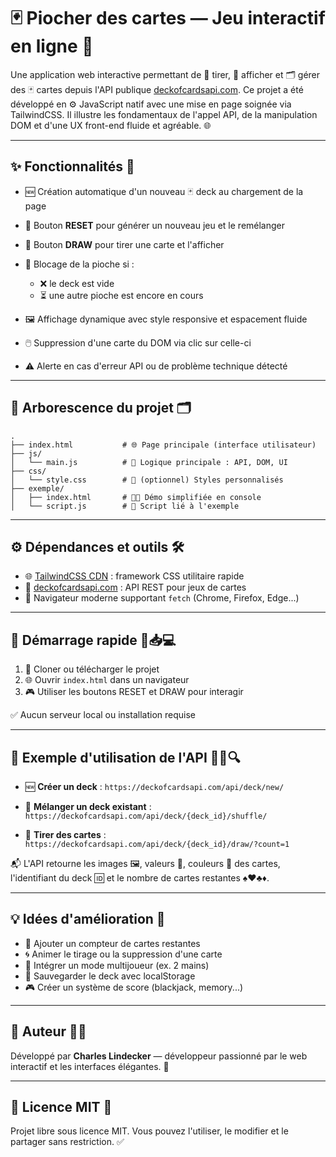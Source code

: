 # 🃏 Piocher des cartes — Jeu interactif en ligne 🎲

Une application web interactive permettant de 🎯 tirer, 🎴 afficher et 🗂️ gérer des 🃏 cartes depuis l'API publique [deckofcardsapi.com](https://deckofcardsapi.com/). Ce projet a été développé en ⚙️ JavaScript natif avec une mise en page soignée via TailwindCSS. Il illustre les fondamentaux de l'appel API, de la manipulation DOM et d'une UX front-end fluide et agréable. 🌐

---

## ✨ Fonctionnalités 🎯

* 🆕 Création automatique d'un nouveau 🃏 deck au chargement de la page
* 🔁 Bouton **RESET** pour générer un nouveau jeu et le remélanger
* 🎯 Bouton **DRAW** pour tirer une carte et l'afficher
* 🚫 Blocage de la pioche si :

  * ❌ le deck est vide
  * ⏳ une autre pioche est encore en cours
* 🖼️ Affichage dynamique avec style responsive et espacement fluide
* 🖱️ Suppression d'une carte du DOM via clic sur celle-ci
* ⚠️ Alerte en cas d'erreur API ou de problème technique détecté

---

## 📁 Arborescence du projet 🗂️

```
.
├── index.html           # 🌐 Page principale (interface utilisateur)
├── js/
│   └── main.js          # 🔧 Logique principale : API, DOM, UI
├── css/
│   └── style.css        # 🎨 (optionnel) Styles personnalisés
├── exemple/
│   ├── index.html       # 👨‍🏫 Démo simplifiée en console
│   └── script.js        # 🧪 Script lié à l'exemple
```

---

## ⚙️ Dépendances et outils 🛠️

* 🌐 [TailwindCSS CDN](https://cdn.tailwindcss.com) : framework CSS utilitaire rapide
* 📡 [deckofcardsapi.com](https://deckofcardsapi.com) : API REST pour jeux de cartes
* 🧭 Navigateur moderne supportant `fetch` (Chrome, Firefox, Edge...)

---

## 🔧 Démarrage rapide 🚀📥💻

1. 📂 Cloner ou télécharger le projet
2. 🌐 Ouvrir `index.html` dans un navigateur
3. 🎮 Utiliser les boutons RESET et DRAW pour interagir

✅ Aucun serveur local ou installation requise

---

## 📑 Exemple d'utilisation de l'API 📡📘🔍

* 🆕 **Créer un deck** :
  `https://deckofcardsapi.com/api/deck/new/`

* 🔀 **Mélanger un deck existant** :
  `https://deckofcardsapi.com/api/deck/{deck_id}/shuffle/`

* 🎴 **Tirer des cartes** :
  `https://deckofcardsapi.com/api/deck/{deck_id}/draw/?count=1`

📬 L'API retourne les images 🖼️, valeurs 🔢, couleurs 🎨 des cartes, l'identifiant du deck 🆔 et le nombre de cartes restantes ♠️♥️♣️♦️.

---

## 💡 Idées d'amélioration 🚀

* 🔢 Ajouter un compteur de cartes restantes
* 🌀 Animer le tirage ou la suppression d'une carte
* 🤝 Intégrer un mode multijoueur (ex. 2 mains)
* 💾 Sauvegarder le deck avec localStorage
* 🎮 Créer un système de score (blackjack, memory...)

---

## 💼 Auteur 👨‍💻

Développé par **Charles Lindecker** — développeur passionné par le web interactif et les interfaces élégantes. 💬

---

## 📜 Licence MIT 📄

Projet libre sous licence MIT. Vous pouvez l'utiliser, le modifier et le partager sans restriction. ✅
